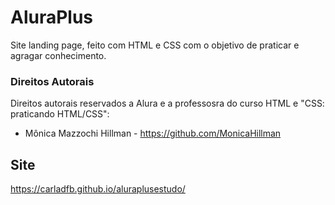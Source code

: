 # AluraPlus
Site landing page, feito com HTML e CSS com o objetivo de praticar e agragar conhecimento.

### Direitos Autorais 
Direitos autorais reservados a Alura e a professosra do curso HTML e "CSS: praticando HTML/CSS":
- Mônica Mazzochi Hillman - https://github.com/MonicaHillman

## Site
https://carladfb.github.io/aluraplusestudo/

